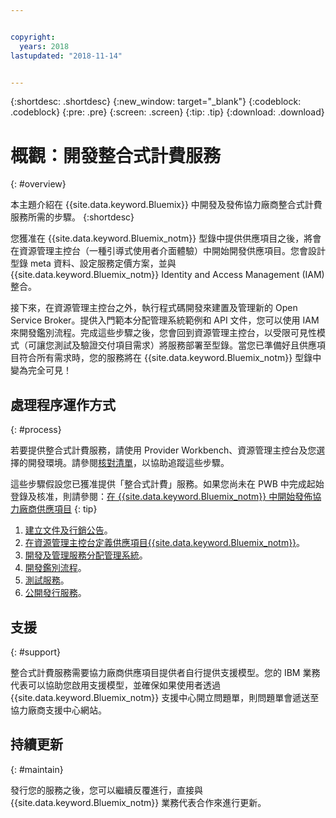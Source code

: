 ```yaml
---


copyright:
  years: 2018
lastupdated: "2018-11-14"


---
```


{:shortdesc: .shortdesc}
{:new_window: target="_blank"}
{:codeblock: .codeblock}
{:pre: .pre}
{:screen: .screen}
{:tip: .tip}
{:download: .download}

# 概觀：開發整合式計費服務
{: #overview}

本主題介紹在 {{site.data.keyword.Bluemix}} 中開發及發佈協力廠商整合式計費服務所需的步驟。
{:shortdesc}

您獲准在 {{site.data.keyword.Bluemix_notm}} 型錄中提供供應項目之後，將會在資源管理主控台（一種引導式使用者介面體驗）中開始開發供應項目。您會設計型錄 meta 資料、設定服務定價方案，並與 {{site.data.keyword.Bluemix_notm}} Identity and Access Management (IAM) 整合。 

接下來，在資源管理主控台之外，執行程式碼開發來建置及管理新的 Open Service Broker。提供入門範本分配管理系統範例和 API 文件，您可以使用 IAM 來開發鑑別流程。完成這些步驟之後，您會回到資源管理主控台，以受限可見性模式（可讓您測試及驗證交付項目需求）將服務部署至型錄。當您已準備好且供應項目符合所有需求時，您的服務將在 {{site.data.keyword.Bluemix_notm}} 型錄中變為完全可見！


## 處理程序運作方式
{: #process}

若要提供整合式計費服務，請使用 Provider Workbench、資源管理主控台及您選擇的開發環境。請參閱[核對清單](/docs/third-party/checklist.html#checklist)，以協助追蹤這些步驟。

這些步驟假設您已獲准提供「整合式計費」服務。如果您尚未在 PWB 中完成起始登錄及核准，則請參閱：[在 {{site.data.keyword.Bluemix_notm}} 中開始發佈協力廠商供應項目](/docs/third-party/index.md)
{: tip}

1. [建立文件及行銷公告](/docs/third-party/cis1-docs-marketing.html)。
2. [在資源管理主控台定義供應項目{{site.data.keyword.Bluemix_notm}}](/docs/third-party/cis2-rmc-define.html)。
3. [開發及管理服務分配管理系統](/docs/third-party/cis3-broker.html)。
4. [開發鑑別流程](/docs/third-party/cis5-iam.html)。
5. [測試服務](/docs/third-party/cis4-rmc-publish.html)。
6. [公開發行服務](/docs/third-party/cis6-ga.html)。

## 支援
{: #support}

整合式計費服務需要協力廠商供應項目提供者自行提供支援模型。您的 IBM 業務代表可以協助您啟用支援模型，並確保如果使用者透過 {{site.data.keyword.Bluemix_notm}} 支援中心開立問題單，則問題單會遞送至協力廠商支援中心網站。

## 持續更新
{: #maintain}

發行您的服務之後，您可以繼續反覆進行，直接與 {{site.data.keyword.Bluemix_notm}} 業務代表合作來進行更新。



